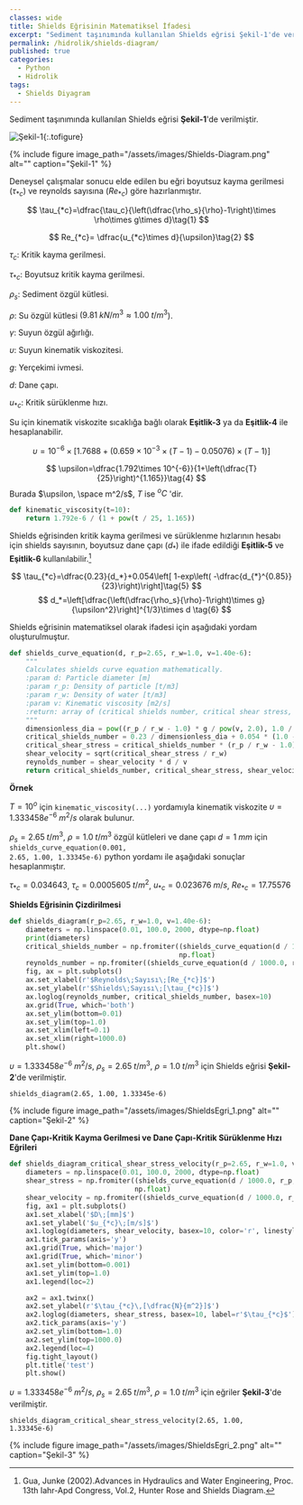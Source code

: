 ```yaml
---
classes: wide
title: Shields Eğrisinin Matematiksel İfadesi
excerpt: "Sediment taşınımında kullanılan Shields eğrisi Şekil-1'de verilmiştir.Deneysel çalışmalar sonucu elde edilen bu eğri boyutsuz kayma gerilmesi ve reynolds sayısı için hazırlanmıştır."
permalink: /hidrolik/shields-diagram/
published: true
categories:
  - Python
  - Hidrolik
tags:
  - Shields Diyagram
---
```

Sediment taşınımında kullanılan Shields eğrisi **Şekil-1**'de verilmiştir.

![Şekil-1](https://eykaraduman.github.io/assets/images/Shields-Diagram.png "Şekil-1"){:.tofigure}

{% include figure image_path="/assets/images/Shields-Diagram.png" alt="" caption="Şekil-1" %}

Deneysel çalışmalar sonucu elde edilen bu eğri boyutsuz kayma gerilmesi ($\tau_{\ast c}$) ve reynolds sayısına ($Re_{\ast c}$) göre hazırlanmıştır.

$$
\tau_{*c}=\dfrac{\tau_c}{\left(\dfrac{\rho_s}{\rho}-1\right)\times \rho\times g\times d}\tag{1}
$$

$$
Re_{*c}= \dfrac{u_{*c}\times d}{\upsilon}\tag{2}
$$

$\tau_c:$ Kritik kayma gerilmesi.

$\tau_{*c}:$ Boyutsuz kritik kayma gerilmesi.

$\rho_s:$ Sediment özgül kütlesi.

$\rho:$ Su özgül kütlesi $(9.81\;kN/m^3 \approx 1.00\;t/m^3$).

$\gamma:$ Suyun özgül ağırlığı.

$\upsilon:$ Suyun kinematik viskozitesi.

$g:$ Yerçekimi ivmesi.

$d:$ Dane çapı.

$u_{*c}:$ Kritik sürüklenme hızı.

Su için kinematik viskozite sıcaklığa bağlı olarak **Eşitlik-3** ya da **Eşitlik-4** ile hesaplanabilir.

$$
\upsilon=10^{-6}\times[1.7688+(0.659\times 10^{-3}\times (T-1)-0.05076)\times (T-1)]\tag{3}
$$

$$
\upsilon=\dfrac{1.792\times 10^{-6}}{1+\left(\dfrac{T}{25}\right)^{1.165}}\tag{4}
$$
Burada $\upsilon, \space m^2/s$,  $T$ ise $^oC$ 'dir.

```python
def kinematic_viscosity(t=10):
    return 1.792e-6 / (1 + pow(t / 25, 1.165))
```

Shields eğrisinden kritik kayma gerilmesi ve sürüklenme hızlarının hesabı için shields sayısının, boyutsuz dane çapı $(d_*$) ile ifade edildiği **Eşitlik-5** ve **Eşitlik-6** kullanılabilir.[^1]

$$
\tau_{*c}=\dfrac{0.23}{d_*}+0.054\left[ 1-exp\left( -\dfrac{d_{*}^{0.85}}{23}\right)\right]\tag{5}
$$
$$
d_*=\left[\dfrac{\left(\dfrac{\rho_s}{\rho}-1\right)\times g}{\upsilon^2}\right]^{1/3}\times d \tag{6}
$$

Shields eğrisinin matematiksel olarak ifadesi için aşağıdaki yordam oluşturulmuştur.

```python
def shields_curve_equation(d, r_p=2.65, r_w=1.0, v=1.40e-6):
    """
    Calculates shields curve equation mathematically.
    :param d: Particle diameter [m]
    :param r_p: Density of particle [t/m3]
    :param r_w: Density of water [t/m3]
    :param v: Kinematic viscosity [m2/s]
    :return: array of (critical shields number, critical shear stress, shear velocity, reynolds number)
    """
    dimensionless_dia = pow((r_p / r_w - 1.0) * g / pow(v, 2.0), 1.0 / 3.0) * d
    critical_shields_number = 0.23 / dimensionless_dia + 0.054 * (1.0 - exp(-pow(dimensionless_dia, 0.85) / 23.0))
    critical_shear_stress = critical_shields_number * (r_p / r_w - 1.0) * g * r_w * d
    shear_velocity = sqrt(critical_shear_stress / r_w)
    reynolds_number = shear_velocity * d / v
    return critical_shields_number, critical_shear_stress, shear_velocity, reynolds_number
```

**Örnek**

$T=10^o$ için `kinematic_viscosity(...)` yordamıyla kinematik viskozite $\upsilon= 1.333458e^{-6}\;m^2/s$ olarak bulunur. 

$\rho_s=2.65\;t/m^3$, $\rho=1.0\;t/m^3$ özgül kütleleri ve dane çapı $d=1\;mm$ için <code class="EnlighterJSRAW" data-enlighter-language="generic">shields_curve_equation(0.001, 2.65, 1.00, 1.33345e-6)</code> python yordamı ile aşağıdaki sonuçlar hesaplanmıştır.

$\tau_{\ast c}=0.034643$, $\tau_{c}=0.0005605\;t/m^2$, $u_{\ast c}=0.023676\;m/s$, $Re_{\ast c}=17.75576$

**Shields Eğrisinin Çizdirilmesi**

```python
def shields_diagram(r_p=2.65, r_w=1.0, v=1.40e-6):
    diameters = np.linspace(0.01, 100.0, 2000, dtype=np.float)
    print(diameters)
    critical_shields_number = np.fromiter((shields_curve_equation(d / 1000.0, r_p, r_w, v)[0] for d in diameters),
                                          np.float)
    reynolds_number = np.fromiter((shields_curve_equation(d / 1000.0, r_p, r_w, v)[3] for d in diameters), np.float)
    fig, ax = plt.subplots()
    ax.set_xlabel(r'$Reynolds\;Sayısı\;[Re_{*c}]$')
    ax.set_ylabel(r'$Shields\;Sayısı\;[\tau_{*c}]$')
    ax.loglog(reynolds_number, critical_shields_number, basex=10)
    ax.grid(True, which='both')
    ax.set_ylim(bottom=0.01)
    ax.set_ylim(top=1.0)
    ax.set_xlim(left=0.1)
    ax.set_xlim(right=1000.0)
    plt.show()
```

$\upsilon= 1.333458e^{-6}\;m^2/s$, $\rho_s=2.65\;t/m^3$, $\rho=1.0\;t/m^3$ için Shields eğrisi **Şekil-2**'de verilmiştir.

<code>shields_diagram(2.65, 1.00, 1.33345e-6)</code>

{% include figure image_path="/assets/images/ShieldsEgri_1.png" alt="" caption="Şekil-2" %}

**Dane Çapı-Kritik Kayma Gerilmesi ve Dane Çapı-Kritik Sürüklenme Hızı Eğrileri**

```python
def shields_diagram_critical_shear_stress_velocity(r_p=2.65, r_w=1.0, v=1.40e-6):
    diameters = np.linspace(0.01, 100.0, 2000, dtype=np.float)
    shear_stress = np.fromiter((shields_curve_equation(d / 1000.0, r_p, r_w, v)[1] * g * 1000 for d in diameters),
                               np.float)
    shear_velocity = np.fromiter((shields_curve_equation(d / 1000.0, r_p, r_w, v)[2] for d in diameters), np.float)
    fig, ax1 = plt.subplots()
    ax1.set_xlabel('$D\;[mm]$')
    ax1.set_ylabel('$u_{*c}\;[m/s]$')
    ax1.loglog(diameters, shear_velocity, basex=10, color='r', linestyle='--', label='$u_{*c}$')
    ax1.tick_params(axis='y')
    ax1.grid(True, which='major')
    ax1.grid(True, which='minor')
    ax1.set_ylim(bottom=0.001)
    ax1.set_ylim(top=1.0)
    ax1.legend(loc=2)

    ax2 = ax1.twinx()
    ax2.set_ylabel(r'$\tau_{*c}\,[\dfrac{N}{m^2}]$')
    ax2.loglog(diameters, shear_stress, basex=10, label=r'$\tau_{*c}$')
    ax2.tick_params(axis='y')
    ax2.set_ylim(bottom=1.0)
    ax2.set_ylim(top=1000.0)
    ax2.legend(loc=4)
    fig.tight_layout()
    plt.title('test')
    plt.show()
```
$\upsilon= 1.333458e^{-6}\;m^2/s$, $\rho_s=2.65\;t/m^3$, $\rho=1.0\;t/m^3$ için eğriler **Şekil-3**'de verilmiştir.

<code>shields_diagram_critical_shear_stress_velocity(2.65, 1.00, 1.33345e-6)</code>

{% include figure image_path="/assets/images/ShieldsEgri_2.png" alt="" caption="Şekil-3" %}


[^1]:Gua, Junke (2002).Advances in Hydraulics and Water Engineering, Proc. 13th Iahr-Apd Congress, Vol.2, Hunter Rose and Shields Diagram.

